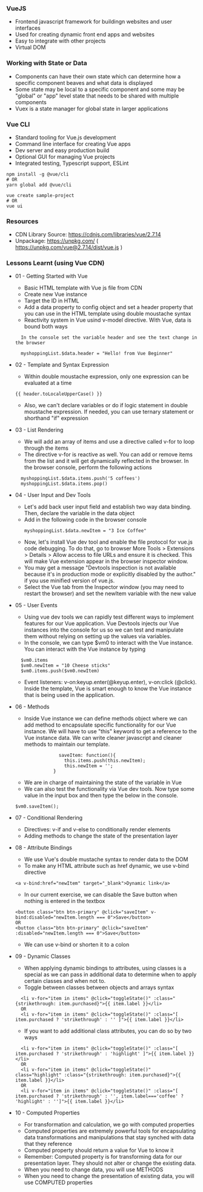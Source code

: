 ### VueJS
* Frontend javascript framework for buildingn websites and user interfaces
* Used for creating dynamic front end apps and websites
* Easy to integrate with other projects
* Virtual DOM
  
### Working with State or Data
* Components can have their own state which can determine how a specific component beaves and what data is displayed
* Some state may be local to a specific component and some may be "global" or "app" level state that needs to be shared with multiple components 
* Vuex is a state manager for global state in larger applications

### Vue CLI
* Standard tooling for Vue.js development
* Command line interface for creating Vue apps
* Dev server and easy production build
* Optional GUI for managing Vue projects
* Integrated testing, Typescript support, ESLint

```
npm install -g @vue/cli
# OR
yarn global add @vue/cli

vue create sample-project
# OR
vue ui
```


### Resources
* CDN Library Source: https://cdnjs.com/libraries/vue/2.7.14
* Unpackage: https://unpkg.com/ ( https://unpkg.com/vue@2.7.14/dist/vue.js )

### Lessons Learnt (using Vue CDN)

* 01 - Getting Started with Vue
  * Basic HTML template with Vue js file from CDN
  * Create new Vue instance
  * Target the ID in HTML
  * Add a data property to config object and set a header property that you can use in the HTML template using double moustache syntax
  * Reactivity system in Vue usind v-model directive. With Vue, data is bound both ways
  ```
    In the console set the variable header and see the text change in the browser

    myshoppingList.$data.header = "Hello! from Vue Beginner"
  ```

* 02 - Template and Syntax Expression
  * Within double moustache expression, only one expression can be evaluated at a time
  ```
  {{ header.toLocaleUpperCase() }}
  ```
  * Also, we can't declare variables or do if logic statement in double moustache expression. If needed, you can use ternary statement or shorthand "if" expression 

* 03 - List Rendering
  * We will add an array of items and use a directive called v-for to loop through the items
  * The directive v-for is reactive as well. You can add or remove items from the list and it will get dynamically reflected in the browser. In the browser console, perform the following actions 
  ```
    myshoppingList.$data.items.push('5 coffees')
    myshoppingList.$data.items.pop()
  ```

* 04 - User Input and Dev Tools
  * Let's add back user input field and establish two way data binding. Then, declare the variable in the data object
  * Add in the following code in the browser console
    ```
    myshoppingList.$data.newItem = "3 Ice Coffee"
    ```
  * Now, let's install Vue dev tool and enable the file protocol for vue.js code debugging. To do that, go to browser More Tools > Extensions > Details > Allow access to file URLs and ensure it is checked. This will make Vue extension appear in the browser inspector window.
  * You may get a message "Devtools inspection is not available because it's in production mode or explicitly disabled by the author." if you use minified version of vue.js. 
  * Select the Vue tab from the Inspector window (you may need to restart the browser) and set the newItem variable with the new value
  
* 05 - User Events
  * Using vue dev tools we can rapidly test different ways to implement features for our Vue application. Vue Devtools injects our Vue instances into the console for us so we can test and manipulate them without relying on setting up the values via variables.
  * In the console, we can type $vm0 to interact with the Vue instance. You can interact with the Vue instance by typing
  ```
    $vm0.items
    $vm0.newItem = "10 Cheese sticks"
    $vm0.items.push($vm0.newItem)
  ```
  * Event listeners: v-on:keyup.enter(@keyup.enter), v-on:click (@click). Inside the template, Vue is smart enough to know the Vue instance that is being used in the application. 

* 06 - Methods
  * Inside Vue instance we can define methods object where we can add method to encapsulate specific functionality for our Vue instance. We will have to use "this" keyword to get a reference to the Vue instance data. We can write cleaner javascript and cleaner methods to maintain our template. 
  ```
                  saveItem: function(){
                    this.items.push(this.newItem);
                    this.newItem = '';
                }
  ```
  * We are in charge of maintaining the state of the variable in Vue
  * We can also test the functionality via Vue dev tools. Now type some value in the input box and then type the below in the console.
  ```
  $vm0.saveItem();
  ```

* 07 - Conditional Rendering
  * Directives: v-if and v-else to conditionally render elements
  * Adding methods to change the state of the presentation layer

* 08 - Attribute Bindings
  * We use Vue's double mustache syntax to render data to the DOM
  * To make any HTML attribute such as href dynamic, we use v-bind directive 
  ```
  <a v-bind:href="newItem" target="_blank">Dynamic link</a>
  ```
  * In our current exercise, we can disable the Save button when nothing is entered in the textbox
  ```
  <button class="btn btn-primary" @click="saveItem" v-bind:disabled="newItem.length === 0">Save</button>
  OR
  <button class="btn btn-primary" @click="saveItem" :disabled="newItem.length === 0">Save</button>
  ```
  * We can use v-bind or shorten it to a colon 

* 09 - Dynamic Classes
  * When applying dynamic bindings to attributes, using classes is a special as we can pass in additional data to determine when to apply certain classes and when not to.
  * Toggle between classes between objects and arrays syntax
  ```
    <li v-for="item in items" @click="toggleState()" :class="{strikethrough: item.purchased}">{{ item.label }}</li>
    OR
    <li v-for="item in items" @click="toggleState()" :class="[ item.purchased ? 'strikethrough' : '' ]">{{ item.label }}</li>
  ```
  * If you want to add additional class attributes, you can do so by two ways
  ```
    <li v-for="item in items" @click="toggleState()" :class="[ item.purchased ? 'strikethrough' : 'highlight' ]">{{ item.label }}</li>
    OR
    <li v-for="item in items" @click="toggleState()" class="highlight" :class="{strikethrough: item.purchased}">{{ item.label }}</li>
    OR
    <li v-for="item in items" @click="toggleState()" :class="[ item.purchased ? 'strikethrough' : '', item.label==='coffee' ? 'highlight' : '']">{{ item.label }}</li>
  ```

* 10 - Computed Properties
  * For transformation and calculation, we go with computed properties
  * Computed properties are extremely powerful tools for encapsulating data transformations and manipulations that stay synched with data that they reference
  * Computed property should return a value for Vue to know it
  * Remember: Computed property is for transforming data for our presentation layer. They should not alter or change the existing data.
  * When you need to change data, you will use METHODS
  * When you need to change the presentation of existing data, you will use COMPUTED properties


